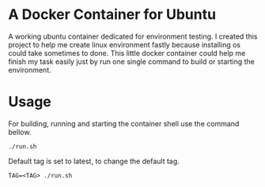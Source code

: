 # A Docker Container for Ubuntu

A working ubuntu container dedicated for environment testing. I created this project to help me create linux environment fastly because installing os could take sometimes to done. This little docker container could help me finish my task easily just by run one single command to build or starting the environment.

# Usage

For building, running and starting the container shell use the command bellow.

```
./run.sh
```

Default tag is set to latest, to change the default tag.

```
TAG=<TAG> ./run.sh
```

